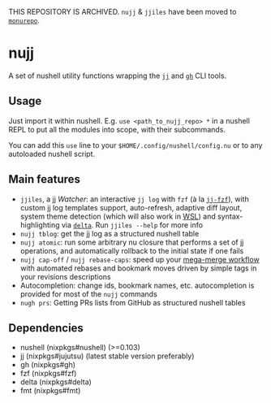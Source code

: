 THIS REPOSITORY IS ARCHIVED. `nujj` & `jjiles` have been moved to [`monurepo`](https://github.com/YPares/monurepo).

# nujj

A set of nushell utility functions wrapping the [`jj`](https://github.com/jj-vcs/jj) and [`gh`](https://github.com/cli/cli) CLI tools.

## Usage

Just import it within nushell.
E.g. `use <path_to_nujj_repo> *` in a nushell REPL to put all the modules into scope, with their subcommands.

You can add this `use` line to your `$HOME/.config/nushell/config.nu`
or to any autoloaded nushell script.

## Main features

- `jjiles`, a jj _Watcher_: an interactive `jj log` with `fzf` (à la [`jj-fzf`](https://github.com/tim-janik/jj-fzf)),
  with custom jj log templates support, auto-refresh, adaptive diff layout, system theme detection
  (which will also work in [WSL](https://learn.microsoft.com/en-us/windows/wsl/))
  and syntax-highlighting via [`delta`](https://github.com/dandavison/delta).
  Run `jjiles --help` for more info
- `nujj tblog`: get the jj log as a structured nushell table
- `nujj atomic`: run some arbitrary nu closure that performs a set of jj operations,
  and automatically rollback to the initial state if one fails
- `nujj cap-off` / `nujj rebase-caps`: speed up your [mega-merge workflow](https://ofcr.se/jujutsu-merge-workflow)
  with automated rebases and bookmark moves driven by simple tags in your revisions descriptions
- Autocompletion: change ids, bookmark names, etc. autocompletion is provided for most of the `nujj` commands
- `nugh prs`: Getting PRs lists from GitHub as structured nushell tables

## Dependencies

- nushell (nixpkgs#nushell) (>=0.103)
- jj (nixpkgs#jujutsu) (latest stable version preferably)
- gh (nixpkgs#gh)
- fzf (nixpkgs#fzf)
- delta (nixpkgs#delta)
- fmt (nixpkgs#fmt)
